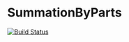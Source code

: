 # SummationByParts

[![Build Status](https://travis-ci.org/jehicken/SummationByParts.jl.svg?branch=master)](https://travis-ci.org/jehicken/SummationByParts.jl)
